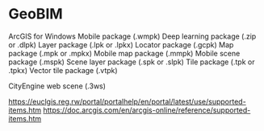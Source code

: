 # GeoBIM

ArcGIS for Windows Mobile package (.wmpk)
Deep learning package (.zip or .dlpk)
Layer package (.lpk or .lpkx)
Locator package (.gcpk)
Map package (.mpk or .mpkx)
Mobile map package (.mmpk)
Mobile scene package (.mspk)
Scene layer package (.spk or .slpk)
Tile package (.tpk or .tpkx)
Vector tile package (.vtpk)

CityEngine web scene (.3ws)

https://euclgis.reg.rw/portal/portalhelp/en/portal/latest/use/supported-items.htm
https://doc.arcgis.com/en/arcgis-online/reference/supported-items.htm
